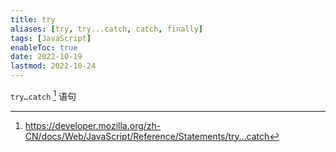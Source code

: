 ```yaml
---
title: try
aliases: [try, try...catch, catch, finally]
tags: [JavaScript]
enableToc: true
date: 2022-10-19
lastmod: 2022-10-24
---
```


`try…catch` [^1] 语句

[^1]: <https://developer.mozilla.org/zh-CN/docs/Web/JavaScript/Reference/Statements/try…catch>
